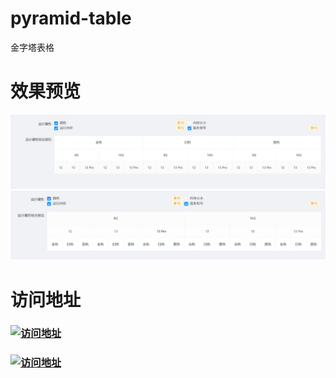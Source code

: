 # pyramid-table

金字塔表格

# 效果预览

<img src="./src/assets/20220202-001.png" alt="" />
<img src="./src/assets/20220202-002.png" alt="" />

# 访问地址

<h3>
    <a href="https://sg996.github.io/pyramid-table/" target="_blank">
    <img src="https://img.shields.io/badge/GitHub%20%E5%9C%B0%E5%9D%80-https%3A%2F%2Fsg996.github.io%2Fpyramid--table%2F-brightgreen" alt="访问地址"/>
    </a>
</h3>
<h3>
    <a href="https://sg996.gitee.io/pyramid-table/" target="_blank">
    <img src="https://img.shields.io/badge/Gitee%20%E5%9C%B0%E5%9D%80-https%3A%2F%2Fsg996.gitee.io%2Fpyramid--table%2F-brightgreen" alt="访问地址"/>
    </a>
</h3>
